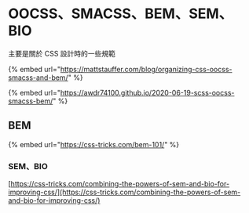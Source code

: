 # OOCSS、SMACSS、BEM、SEM、BIO

主要是關於 CSS 設計時的一些規範

{% embed url="https://mattstauffer.com/blog/organizing-css-oocss-smacss-and-bem/" %}



{% embed url="https://awdr74100.github.io/2020-06-19-scss-oocss-smacss-bem/" %}

## BEM

{% embed url="https://css-tricks.com/bem-101/" %}

### SEM、BIO

[https://css-tricks.com/combining-the-powers-of-sem-and-bio-for-improving-css/](https://css-tricks.com/combining-the-powers-of-sem-and-bio-for-improving-css/)

